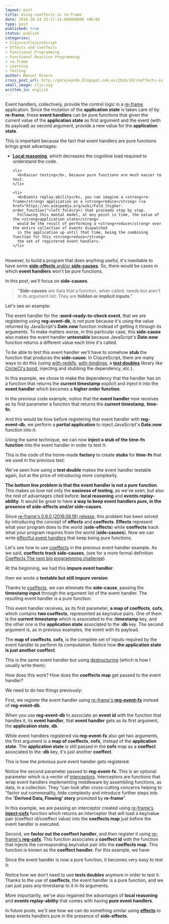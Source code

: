 ```yaml
---
layout: post
title: Using coeffects in re-frame
date: 2016-10-24 22:17:14.000000000 +00:00
type: post
published: true
status: publish
categories:
- Clojure/ClojureScript
- Effects and Coeffects
- Functional Programming
- Functional Reactive Programming
- re-frame
- Learning
- Testing
author: Manuel Rivero
cross_post_url: http://garajeando.blogspot.com.es/2016/10/coeffects-in-re-frame.html
small_image: cljs.svg
written_in: english
---
```

<p>
  Event handlers, collectively, provide the control logic in a <a href="https://github.com/Day8/re-frame">re-frame</a> application. Since the mutation of the <strong>application state</strong> is taken care of by <strong>re-frame</strong>, 
these <strong>event handlers</strong> can be pure functions that given the current value of 
the <strong>application state</strong> as first argument and the event (with its payload)
as second argument, provide a new value for the <strong>application state</strong>.
</p>

<p>
  This is important because the fact that event handlers are pure functions brings great advantages:
  <ul>
    <li><a href="https://xivilization.net/~marek/blog/2015/02/06/avoiding-action-at-a-distance-is-the-fast-track-to-functional-programming/"><b>Local reasoning</b></a>, which decreases the cognitive load required to understand the code.
    </li>

    <li>
      <b>Easier testing</b>, because pure functions are much easier to test.
    </li>

    <li>
      <b>Events replay-ability</b>, you can imagine a <strong>re-frame</strong> application as a <strong>reduce</strong> (<a href="https://en.wikipedia.org/wiki/Fold_(higher-order_function)">left fold</a>) that proceeds step by step.
      Following this mental model, at any point in time, the value of the <strong>application state</strong>
      would be the result of performing a <strong>reduce</strong> over the entire collection of events dispatched 
      in the application up until that time, being the combining function for this <strong>reduce</strong> 
      the set of registered event handlers.
    </li>
  </ul>
<br>
However, to build a program that does anything useful, it's inevitable to have some <a href="http://blog.jenkster.com/2015/12/what-is-functional-programming.html"><strong>side-effects</strong> and/or <strong>side-causes</strong></a>. So, there would be cases in which <strong>event handlers</strong> won't be pure functions.
</p>

<p>
  In this post, we'll focus on <strong>side-causes</strong>.

  <blockquote>
  "<strong>Side-causes</strong> are data that a function, when called, needs but aren't in its argument list. They are <strong>hidden or implicit inputs</strong>."
  </blockquote>

Let's see an example:
</p>

<script src="https://gist.github.com/trikitrok/40e8c901e151a0c724e683a3e937c9aa.js"></script>

<p>
  The event handler for the <strong>:word-ready-to-check event</strong>, that we are registering using <strong>reg-event-db</strong>, is not pure because it's using the value returned by JavaScript's <strong>Date.now</strong> function instead of getting it through its arguments. To make matters worse, in this particular case, this <strong>side-cause</strong> also makes the event handler <strong>untestable</strong> because JavaScript's <strong>Date.now</strong> function returns a different value each time it's called.
</p>

<p>
  To be able to test this event handler we'll have to somehow <strong>stub</strong> the function that produces the <strong>side-cause</strong>. In ClojureScript, there are many ways to do this (using <a href="https://clojuredocs.org/clojure.core/with-redefs">with-redefs</a>, <a href="https://clojuredocs.org/clojure.core/with-bindings">with-bindings</a>, a <a href="http://martinfowler.com/bliki/TestDouble.html"><strong>test doubles</strong></a> library like <a href="https://github.com/circleci/bond">CircleCI's bond</a>, injecting and stubbing the dependency, etc.).
</p>

<p>
  In this example, we chose to make the dependency that the handler has on a function that returns the <strong>current timestamp</strong> explicit and inject it into the <strong>event handler</strong> which becomes a <strong>higher order function</strong>. 
</p>

<script src="https://gist.github.com/trikitrok/16010b7a4feca5961d80b2e57cbfd12c.js"></script>

<p>
  In the previous code example, notice that the <strong>event handler</strong> now receives as its first parameter a function that returns the <strong>current timestamp</strong>, <strong>time-fn</strong>.
</p>

<p>
  And this would be how before registering that event handler with <strong>reg-event-db</strong>, we perform a <strong>partial application</strong> to inject JavaScript's <strong>Date.now</strong> function into it:
</p>


<script src="https://gist.github.com/trikitrok/da335e6e6a254e13b5ab707f858890ef.js"></script>

<p>
  Using the same technique, we can now <strong>inject a stub of the time-fn function</strong> into the event handler in order to test it:
</p>

<script src="https://gist.github.com/trikitrok/ed389cefd49f8961b16da4bfc8dfc32e.js"></script>

<p>
  This is the code of the home-made <strong>factory</strong> to create <strong>stubs</strong> for <strong>time-fn</strong> that we used in the previous test:
</p>

<script src="https://gist.github.com/trikitrok/f8ae9b12ac225b87ab3c9c3c21dc5c57.js"></script>

<p>
  We've seen how using a <strong>test double</strong> makes the event handler testable again, but at the price of introducing more complexity.
</p>

<p>
  <strong>The bottom line problem is that the event handler is not a pure function</strong>. This makes us lose not only the <strong>easiness of testing</strong>, as we've seen, but also the rest of advantages cited before: <strong>local reasoning</strong> and <strong>events replay-ability</strong>. It would be great to have <strong>a way to keep event handlers pure, in the presence of side-effects and/or side-causes</strong>.
</p>

<p>
  Since <a href="https://github.com/Day8/re-frame/blob/master/CHANGES.md">re-frame's 0.8.0 (2016.08.19) release</a>, this problem has been solved by introducing the concept of <strong>effects</strong> and <strong>coeffects</strong>. <strong>Effects</strong> represent what your program does to the world (<strong>side-effects</strong>) while <strong>coeffects</strong> track what your program requires from the world (<strong>side-causes</strong>). Now we can write <a href="https://github.com/Day8/re-frame/blob/master/docs/EffectfulHandlers.md">effectful event handlers</a> that keep being pure functions.
</p>

<p>
  Let's see how to use <a href="https://github.com/Day8/re-frame/blob/master/docs/Coeffects.md">coeffects</a> in the previous event handler example. As we said, <strong>coeffects track side-causes</strong>, (see for a more formal definition <a href="http://tomasp.net/blog/2014/why-coeffects-matter/">Coeffects The next big programming challenge</a>).
</p>

<p>
  At the beginning, we had this <strong>impure event handler</strong>:
</p>

<script src="https://gist.github.com/trikitrok/40e8c901e151a0c724e683a3e937c9aa.js"></script>

<p>
  then we wrote a <strong>testable but still impure version</strong>:
</p>

<script src="https://gist.github.com/trikitrok/16010b7a4feca5961d80b2e57cbfd12c.js"></script>

<p>
  Thanks to <a href="https://github.com/Day8/re-frame/blob/master/docs/Coeffects.md">coeffects</a>, we can eliminate the  <strong>side-cause</strong>, passing the <strong>timestamp input</strong> through the argument list of the event handler. The resulting event handler is a pure function:
</p>

<script src="https://gist.github.com/trikitrok/ae7258c39d91dcaf540c1617c2c13077.js"></script>

<p>
  This event handler receives, as its first parameter, <strong>a map of coeffects</strong>, <strong>cofx</strong>, which contains <strong>two coeffects</strong>, represented as key/value pairs. One of them is the <strong>current timestamp</strong> which is associated to the <strong>:timestamp</strong> key, and the other one is the <strong>application state</strong> associated to the <strong>:db</strong> key. The second argument is, as in previous examples, the event with its payload. 
</p>

<p>
  The <strong>map of coeffects</strong>, <strong>cofx</strong>, is the complete set of inputs required by the event handler to perform its computation. Notice how <strong>the application state is just another coeffect</strong>.
</p>

<p>
  This is the same event handler but using <a href="http://garajeando.blogspot.com.es/2014/12/talk-about-clojure-destructuring.html">destructuring</a> (which is how I usually write them):
</p>

<script src="https://gist.github.com/trikitrok/153b3d36687091d6ec8d073f70a6f812.js"></script>

<p>
  How does this work? How does the <strong>coeffects map</strong> get passed to the event handler?
</p>

<p>
  We need to do two things previously:
</p>

<p>
  First, we register the event handler using <a href="https://github.com/Day8/re-frame/blob/master/docs/Coeffects.md">re-frame's <strong>reg-event-fx</strong></a> instead of <strong>reg-event-db</strong>. 
</p>

<p>
  When you use <strong>reg-event-db</strong> to associate an <strong>event id</strong> with the function that handles it, its <strong>event handler</strong>, that <strong>event handler</strong> gets as its first argument, the <strong>application state</strong>, <strong>db</strong>.
</p>

<p>
  While event handlers registered via <strong>reg-event-fx</strong> also get two arguments, the first argument is a <strong>map of coeffects</strong>, <strong>cofx</strong>, instead of the <strong>application state</strong>. The <strong>application state</strong> is still passed in the <strong>cofx</strong> map as a <strong>coeffect</strong> associated to the <strong>:db</strong> key, it's just another <strong>coeffect</strong>.

This is how the previous pure event handler gets registered:
</p>

<script src="https://gist.github.com/trikitrok/c3c14ba3ea8ef63100b8a1d0b7c955a8.js"></script>

<p>
  Notice the second parameter passed to <strong>reg-event-fx</strong>. This is an optional parameter which is a vector of <a href="https://github.com/Day8/re-frame/blob/master/docs/Interceptors.md">interceptors</a>. Interceptors are functions that wrap event handlers implementing middleware by assembling functions, as data, in a collection. They "can look after cross-cutting concerns helping to "factor out commonality, hide complexity and introduce further steps into the <strong>'Derived Data, Flowing' story</strong> promoted by <strong>re-frame</strong>".
</p>

<p>
  In this example, we are passing an interceptor created using <a href="https://github.com/Day8/re-frame/blob/master/docs/Coeffects.md">re-frame's <strong>inject-cofx</strong></a> function which returns an interceptor that will load a key/value pair (coeffect id/coeffect value) into the <strong>coeffects map</strong> just before the event handler is executed.
</p>

<p>
  Second, we <strong>factor out the <strong>coeffect handler</strong></strong>, and then register it using <a href="https://github.com/Day8/re-frame/blob/master/docs/Coeffects.md">re-frame's <strong>reg-cofx</strong></a>. This function associates a <strong>coeffect id</strong>  with the function that injects the corresponding key/value pair into the <strong>coeffects map</strong>. This function is known as the <strong>coeffect handler</strong>. For this example, we have:
</p>

<script src="https://gist.github.com/trikitrok/5ce7ace9f05552bc6609afcc475efb5f.js"></script>

<p>
  Since the event handler is now a pure function, it becomes very easy to test it:
</p>

<script src="https://gist.github.com/trikitrok/374e323a279c32274473f84aa97631ee.js"></script>

<p>
  Notice how we don't need to use <strong>tests doubles</strong> anymore in order to test it. Thanks to the use of <strong>coeffects</strong>, the event handler is a pure function, and we can just pass any timestamp to it in its arguments.
</p>

<p>
  More importantly, we've also regained the advantages of <strong>local reasoning</strong> and <strong>events replay-ability</strong> that comes with having <strong>pure event handlers</strong>.
</p>

<p>
  In future posts, we'll see how we can do something similar using <a href="https://github.com/Day8/re-frame/blob/master/docs/Effects.md"><strong>effects</strong></a> to keep events handlers pure in the presence of <strong>side-effects</strong>.
</p>